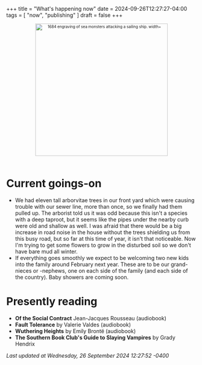 +++
title = "What's happening now"
date = 2024-09-26T12:27:27-04:00
tags = [
    "now",
    "publishing"
]
draft = false
+++
<div align="center" style="font-size:x-small"><img src="https://milkfish08.s3.amazonaws.com/photo/blog/abovethefold/1684-untitled-engraving-of-sea-monsters-attacking-a-sailing-vessel-49fa31.jpg" alt="1684 engraving of sea monsters attacking a sailing ship. width="512" height="351" title="Sea monsters attacking a sailing ship" /></div><br clear="all" />

# Current goings-on

* We had eleven tall arborvitae trees in our front yard which were causing trouble with our sewer line, more than once, so we finally had them pulled up.
The arborist told us it was odd because this isn't a species with a deep taproot, but it seems like the pipes under the nearby curb were old and shallow as well.
I was afraid that there would be a big increase in road noise in the house without the trees shielding us from this busy road, but so far at this time of year, it isn't that noticeable.
Now I'm trying to get some flowers to grow in the disturbed soil so we don't have bare mud all winter.
* If everything goes smoothly we expect to be welcoming two new kids into the family around February next year.
These are to be our grand-nieces or -nephews, one on each side of the family (and each side of the country).
Baby showers are coming soon.

# Presently reading

* __Of the Social Contract__ Jean-Jacques Rousseau (audiobook)
* __Fault Tolerance__ by Valerie Valdes (audiobook)
* __Wuthering Heights__ by Emily Bront&euml; (audiobook)
* __The Southern Book Club's Guide to Slaying Vampires__ by Grady Hendrix

*Last updated at Wednesday, 26 September 2024 12:27:52 -0400*
